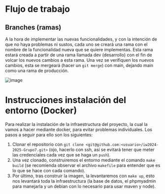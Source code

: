 # Flujo de trabajo

## Branches (ramas)
A la hora de implementar las nuevas funcionalidades, y con la intención de que no haya problemas ni sustos, cada uno se creará una rama con el nombre de la funcionalidad nueva que se quiere implementas. Esta rama estará creada a partir de una rama llamada dev (desarrollo) con el fin de volcar los nuevos cambios a esta rama. Una vez se verifiquen los nuevos cambios, esta se mergeará (hacer un `git merge`) con main, dejando main como una rama de producción.

![image](https://github.com/user-attachments/assets/84ab59dd-cac7-4442-863d-5ae4228120a8)

# Instrucciones instalación del entorno (Docker)
Para realizar la instalación de la infraestructura del proyecto, la cual la vamos a hacer mediante docker, para evitar problemas individuales. Los pasos a seguir para ello son los siguientes:
1. Clonar el repositorio con `git clone <git@github.com:<usuario>/iw2024-2025-Grupo7.git>` (ojo, hacerlo con ssh, así se evitará tener que meter las credenciales cada vez que se haga un `push`).
2. Una vez clonado, construiremos el entorno mediante el comando `make build` (se recomienda observar el archivo `makefile` para entender que es lo que se hace con cada comando).
3. Por último, tras construir la imagen, la levantaremos con `make up`, esto nos levantará toda la infraestructura (la base de datos, el phpmyadmin para manejarla y un debian con lo necesario para usar maven y node).

